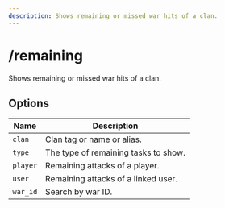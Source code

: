 ```yaml
---
description: Shows remaining or missed war hits of a clan.
---
```


# /remaining

Shows remaining or missed war hits of a clan.

## Options

| Name | Description |
|------|-------------|
| `clan` | Clan tag or name or alias. |
| `type` | The type of remaining tasks to show. |
| `player` | Remaining attacks of a player. |
| `user` | Remaining attacks of a linked user. |
| `war_id` | Search by war ID. |

